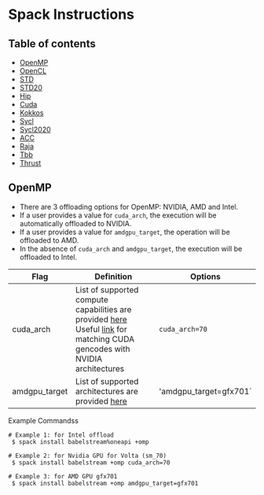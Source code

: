 # Spack Instructions

## Table of contents
* [OpenMP](#omp)
* [OpenCL](#ocl)
* [STD](#std)
* [STD20](#std20)
* [Hip](#hip)
* [Cuda](#cuda)
* [Kokkos](#kokkos)
* [Sycl](#sycl)
* [Sycl2020](#)
* [ACC](#acc)
* [Raja](#raja)
* [Tbb](#tbb)
* [Thrust](#thrust)

## OpenMP

* There are 3 offloading options for OpenMP: NVIDIA, AMD and Intel. 
* If a user provides a value for `cuda_arch`, the execution will be automatically offloaded to NVIDIA.
* If a user provides a value for `amdgpu_target`, the operation will be offloaded to AMD.
* In the absence of `cuda_arch` and `amdgpu_target`, the execution will be offloaded to Intel.

| Flag        | Definition                      | Options   |
|-----------| ----------------------------------|-----------|
| cuda_arch     | List of supported compute capabilities are provided [here](https://github.com/spack/spack/blob/0f271883831bec6da3fc64c92eb1805c39a9f09a/lib/spack/spack/build_systems/cuda.py#LL19C1-L47C6) <br /> Useful [link](https://arnon.dk/matching-sm-architectures-arch-and-gencode-for-various-nvidia-cards/) for matching CUDA gencodes with NVIDIA architectures| `cuda_arch=70` |
|amdgpu_target| List of supported architectures are provided [here](https://github.com/spack/spack/blob/0f271883831bec6da3fc64c92eb1805c39a9f09a/lib/spack/spack/build_systems/rocm.py#LL93C1-L125C19) | 'amdgpu_target=gfx701` |

Example Commandss
```shell
# Example 1: for Intel offload
 $ spack install babelstream%oneapi +omp 

# Example 2: for Nvidia GPU for Volta (sm_70) 
 $ spack install babelstream +omp cuda_arch=70 
 
# Example 3: for AMD GPU gfx701 
 $ spack install babelstream +omp amdgpu_target=gfx701 
```

